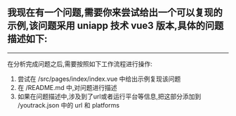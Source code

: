 我现在有一个问题,需要你来尝试给出一个可以复现的示例,该问题采用 uniapp 技术 vue3 版本,具体的问题描述如下:
---

---

在分析完成问题之后,需要按照如下工作流程进行操作:
1. 尝试在 /src/pages/index/index.vue 中给出示例复现该问题
2. 在 /README.md 中,对问题进行描述
3. 如果在问题描述中,涉及到了url或者运行平台等信息,把这部分添加到 /youtrack.json 中的 url 和 platforms

